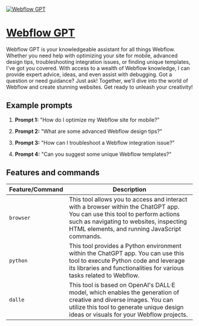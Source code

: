[![Webflow GPT](https://files.oaiusercontent.com/file-UXftMJjoiTjTPG1dJSjzf0Oj?se=2123-10-17T12%3A52%3A36Z&sp=r&sv=2021-08-06&sr=b&rscc=max-age%3D31536000%2C%20immutable&rscd=attachment%3B%20filename%3D0e5e6947-1662-415e-a96c-3a4bd4404642.png&sig=BIe1cnycn%2Bsjc%2BLpMdMRF6LiF3rpu1dA2b6UDmXbEX8%3D)](https://chat.openai.com/g/g-z1NynBtmc-webflowgpt)

# [Webflow GPT](https://chat.openai.com/g/g-z1NynBtmc-webflowgpt)

Webflow GPT is your knowledgeable assistant for all things Webflow. Whether you need help with optimizing your site for mobile, advanced design tips, troubleshooting integration issues, or finding unique templates, I've got you covered. With access to a wealth of Webflow knowledge, I can provide expert advice, ideas, and even assist with debugging. Got a question or need guidance? Just ask! Together, we'll dive into the world of Webflow and create stunning websites. Get ready to unleash your creativity!

## Example prompts

1. **Prompt 1:** "How do I optimize my Webflow site for mobile?"

2. **Prompt 2:** "What are some advanced Webflow design tips?"

3. **Prompt 3:** "How can I troubleshoot a Webflow integration issue?"

4. **Prompt 4:** "Can you suggest some unique Webflow templates?"


## Features and commands

| Feature/Command | Description |
| --- | --- |
| `browser` | This tool allows you to access and interact with a browser within the ChatGPT app. You can use this tool to perform actions such as navigating to websites, inspecting HTML elements, and running JavaScript commands. |
| `python` | This tool provides a Python environment within the ChatGPT app. You can use this tool to execute Python code and leverage its libraries and functionalities for various tasks related to Webflow. |
| `dalle` | This tool is based on OpenAI's DALL·E model, which enables the generation of creative and diverse images. You can utilize this tool to generate unique design ideas or visuals for your Webflow projects. |